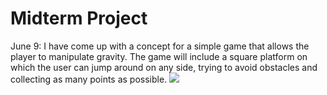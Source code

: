 # Midterm Project
June 9: I have come up with a concept for a simple game that allows the player to manipulate gravity. The game will include a square platform on which the user can jump around on any side, trying to avoid obstacles and collecting as many points as possible.
![](concept_jun9.jpg)
